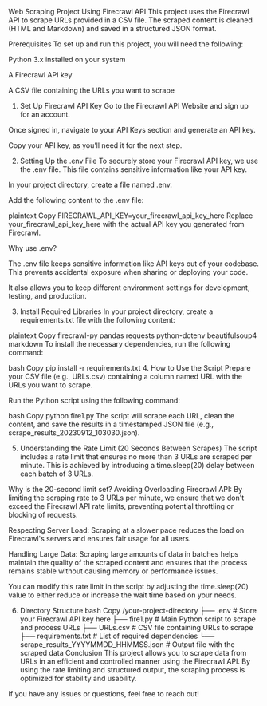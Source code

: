Web Scraping Project Using Firecrawl API
This project uses the Firecrawl API to scrape URLs provided in a CSV file. The scraped content is cleaned (HTML and Markdown) and saved in a structured JSON format.

Prerequisites
To set up and run this project, you will need the following:

Python 3.x installed on your system

A Firecrawl API key

A CSV file containing the URLs you want to scrape

1. Set Up Firecrawl API Key
Go to the Firecrawl API Website and sign up for an account.

Once signed in, navigate to your API Keys section and generate an API key.

Copy your API key, as you’ll need it for the next step.

2. Setting Up the .env File
To securely store your Firecrawl API key, we use the .env file. This file contains sensitive information like your API key.

In your project directory, create a file named .env.

Add the following content to the .env file:

plaintext
Copy
FIRECRAWL_API_KEY=your_firecrawl_api_key_here
Replace your_firecrawl_api_key_here with the actual API key you generated from Firecrawl.

Why use .env?

The .env file keeps sensitive information like API keys out of your codebase. This prevents accidental exposure when sharing or deploying your code.

It also allows you to keep different environment settings for development, testing, and production.

3. Install Required Libraries
In your project directory, create a requirements.txt file with the following content:

plaintext
Copy
firecrawl-py
pandas
requests
python-dotenv
beautifulsoup4
markdown
To install the necessary dependencies, run the following command:

bash
Copy
pip install -r requirements.txt
4. How to Use the Script
Prepare your CSV file (e.g., URLs.csv) containing a column named URL with the URLs you want to scrape.

Run the Python script using the following command:

bash
Copy
python fire1.py
The script will scrape each URL, clean the content, and save the results in a timestamped JSON file (e.g., scrape_results_20230912_103030.json).

5. Understanding the Rate Limit (20 Seconds Between Scrapes)
The script includes a rate limit that ensures no more than 3 URLs are scraped per minute. This is achieved by introducing a time.sleep(20) delay between each batch of 3 URLs.

Why is the 20-second limit set?
Avoiding Overloading Firecrawl API: By limiting the scraping rate to 3 URLs per minute, we ensure that we don't exceed the Firecrawl API rate limits, preventing potential throttling or blocking of requests.

Respecting Server Load: Scraping at a slower pace reduces the load on Firecrawl's servers and ensures fair usage for all users.

Handling Large Data: Scraping large amounts of data in batches helps maintain the quality of the scraped content and ensures that the process remains stable without causing memory or performance issues.

You can modify this rate limit in the script by adjusting the time.sleep(20) value to either reduce or increase the wait time based on your needs.

6. Directory Structure
bash
Copy
/your-project-directory
    ├── .env                # Store your Firecrawl API key here
    ├── fire1.py            # Main Python script to scrape and process URLs
    ├── URLs.csv            # CSV file containing URLs to scrape
    ├── requirements.txt    # List of required dependencies
    └── scrape_results_YYYYMMDD_HHMMSS.json  # Output file with the scraped data
Conclusion
This project allows you to scrape data from URLs in an efficient and controlled manner using the Firecrawl API. By using the rate limiting and structured output, the scraping process is optimized for stability and usability.

If you have any issues or questions, feel free to reach out!
